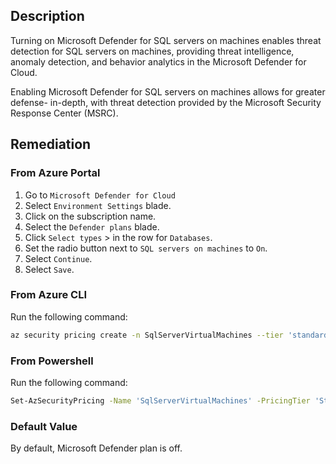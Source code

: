 ## Description

Turning on Microsoft Defender for SQL servers on machines enables threat detection for SQL servers on machines, providing threat intelligence, anomaly detection, and behavior analytics in the Microsoft Defender for Cloud.

Enabling Microsoft Defender for SQL servers on machines allows for greater defense- in-depth, with threat detection provided by the Microsoft Security Response Center (MSRC).

## Remediation

### From Azure Portal

1. Go to `Microsoft Defender for Cloud`
2. Select `Environment Settings` blade.
3. Click on the subscription name.
4. Select the `Defender plans` blade.
5. Click `Select types` > in the row for `Databases`.
6. Set the radio button next to `SQL servers on machines` to `On`.
7. Select `Continue`.
8. Select `Save`.

### From Azure CLI

Run the following command:

```bash
az security pricing create -n SqlServerVirtualMachines --tier 'standard'
```

### From Powershell

Run the following command:

```bash
Set-AzSecurityPricing -Name 'SqlServerVirtualMachines' -PricingTier 'Standard'
```

### Default Value

By default, Microsoft Defender plan is off.

